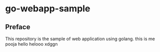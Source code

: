 # go-webapp-sample



## Preface
This repository is the sample of web application using golang.
this is me pooja
hello
helooo
xdggn
